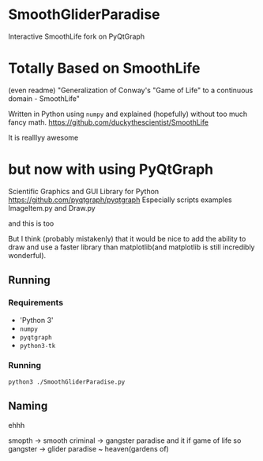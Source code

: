 # SmoothGliderParadise
Interactive SmoothLife fork on PyQtGraph

# Totally Based on SmoothLife
(even readme)
"Generalization of Conway's "Game of Life" to a continuous domain - SmoothLife"

Written in Python using `numpy` and explained (hopefully) without too much fancy math.
https://github.com/duckythescientist/SmoothLife

It is realllyy awesome

# but now with using PyQtGraph
Scientific Graphics and GUI Library for Python
https://github.com/pyqtgraph/pyqtgraph
Especially scripts examples ImageItem.py and Draw.py

and this is too

But I think (probably mistakenly) that it would be nice to add the ability to draw and use a faster library than matplotlib(and matplotlib is still incredibly wonderful).

## Running

### Requirements

* 'Python 3'
* `numpy`
* `pyqtgraph`
* `python3-tk`


### Running

`python3 ./SmoothGliderParadise.py`



## Naming

ehhh

smopth -> smooth criminal -> gangster paradise and it if game of life
so
gangster -> glider
paradise ~ heaven(gardens of)
